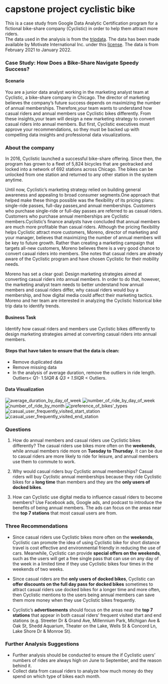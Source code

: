 # capstone project cyclistic bike
This is a case study from Google Data Analytic Certification program for a fictional bike-share company (Cyclistic) in order to help them attract more riders.  
The data used in the analysis is from the [tripdata](https://divvy-tripdata.s3.amazonaws.com/index.html). The data has been made available by Motivate International Inc. under this [license](https://ride.divvybikes.com/data-license-agreement). The data is from February 2021 to January 2022.

### Case Study: How Does a Bike-Share Navigate Speedy Success?
#### Scenario
You are a junior data analyst working in the marketing analyst team at Cyclistic, a bike-share company in Chicago. The director of marketing believes the company’s future success depends on maximizing the number of annual memberships. Therefore,your team wants to understand how casual riders and annual members use Cyclistic bikes differently. From these insights,your team will design a new marketing strategy to convert casual riders into annual members. But first, Cyclistic executives must approve your recommendations, so they must be backed up with compelling data insights and professional data visualizations.

### About the company
In 2016, Cyclistic launched a successful bike-share offering. Since then, the program has grown to a fleet of 5,824 bicycles that are geotracked and locked into a network of 692 stations across Chicago. The bikes can be unlocked from one station and returned to any other station in the system anytime.

Until now, Cyclistic’s marketing strategy relied on building general awareness and appealing to broad consumer segments.One approach that helped make these things possible was the flexibility of its pricing plans: single-ride passes, full-day passes,and annual memberships. Customers who purchase single-ride or full-day passes are referred to as casual riders. Customers who purchase annual memberships are Cyclistic members.Cyclistic’s finance analysts have concluded that annual members are much more profitable than casual riders. Although the pricing flexibility helps Cyclistic attract more customers, Moreno, director of marketing and your manager, believes that maximizing the number of annual members will be key to future growth. Rather than creating a marketing campaign that targets all-new customers, Moreno believes there is a very good chance to convert casual riders into members. She notes that casual riders are already aware of the Cyclistic program and have chosen Cyclistic for their mobility needs.

Moreno has set a clear goal: Design marketing strategies aimed at converting casual riders into annual members. In order to do that, however, the marketing analyst team needs to better understand how annual members and casual riders differ, why casual riders would buy a membership, and how digital media could affect their marketing tactics. Moreno and her team are interested in analyzing the Cyclistic historical bike trip data to identify trends.

#### Business Task
Identify how casual riders and members use Cyclistic bikes differently to design marketing strategies aimed at converting casual riders into annual members.

#### Steps that have taken to ensure that the data is clean:
* Remove duplicated data
* Remove missing data
* In the analysis of average duration, remove the outliers in ride length. Outliers< Q1- 1.5*IQR & Q3 + 1.5*IQR < Outliers.

#### Data Visualization
![average_duration_by_day_of_week](https://github.com/CindyGuanYG/capstone_project_cyclistic_bike/blob/main/Average_Ride_Length.jpg)
![number_of_ride_by_day_of_week](https://github.com/CindyGuanYG/capstone_project_cyclistic_bike/blob/main/Number_of_Rides.jpg)
![number_of_ride_by_month](https://github.com/CindyGuanYG/capstone_project_cyclistic_bike/blob/main/Number%20of%20Rides%20vs.%20Months.jpg)
![preference_of_bikes'_types](https://github.com/CindyGuanYG/capstone_project_cyclistic_bike/blob/main/Preferences%20of%20Bikes'%20Types.jpg)
![casual_user_frequently_visited_start_station](https://github.com/CindyGuanYG/capstone_project_cyclistic_bike/blob/main/Frequent%20Visited%20Start%20Startions.jpg)
![casual_user_frequently_visited_end_station](https://github.com/CindyGuanYG/capstone_project_cyclistic_bike/blob/main/Frequent%20Visited%20End%20Startions.jpg)
### Questions
1. How do annual members and casual riders use Cyclistic bikes differently?
The casual riders use bikes more often on the **weekends**, while annual members ride more on **Tuesday to Thursday**. It can be due to casual riders are more likely to ride for leisure, and annual members use them to commute to work.

2. Why would casual riders buy Cyclistic annual memberships?
Casual riders will buy Cyclistic annual memberships because they ride Cyclistic bikes for a **long time** than members and they are the **only users of docked bikes**. 

3. How can Cyclistic use digital media to influence casual riders to become members?
Use Facebook ads, Google ads, and podcast to introduce the benefits of being annual members. The ads can focus on the areas near the **top 7 stations** that most casual users are from. 

### Three Recommendations
* Since casual riders use Cyclistic bikes more often on the **weekends**, Cyclistic can promote the idea of using Cyclistic bike for short distance travel is cost effective and environmental friendly in reducing the use of cars. Meanwhile, Cyclistic can provide **special offers on the weekends**, such as the users will get a free single pass that can use on any day of the week in a limited time if they use Cyclistic bikes four times in the weekends of two weeks.

* Since casual riders are the **only users of docked bikes**, Cyclistic can **offer discounts on the full day pass for docked bikes** sometimes to attract casual riders use docked bikes for a longer time and more often, then Cyclistic mentions to the users being annual members can save them more money when they use Cyclistic bikes frequently.

* Cyclistic’s **advertisements** should focus on the areas near the **top 7 stations** that appear in both casual riders’ frequent visited start and end stations (e.g. Streeter Dr & Grand Ave, Millennium Park, Michigan Ave & Oak St, Shedd Aquarium, Theater on the Lake, Wells St & Concord Ln, Lake Shore Dr & Monroe St).

### Further Analysis Suggestions
* Further analysis should be conducted to ensure the if Cyclistic users’ numbers of rides are always high on June to September, and the reason behind it.
* Collect data from casual riders to analyze how much money do they spend on which type of bikes each month.
